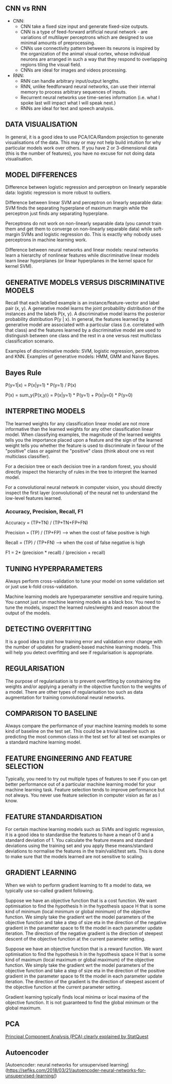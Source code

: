 ## CNN vs RNN
* CNN:
  * CNN take a fixed size input and generate fixed-size outputs.
  * CNN is a type of feed-forward artificial neural network - are variations of multilayer perceptrons which are designed to use minimal amounts of preprocessing.
  * CNNs use connectivity pattern between its neurons is inspired by the organization of the animal visual cortex, whose individual neurons are arranged in such a way that they respond to overlapping regions tiling the visual field.
  * CNNs are ideal for images and videos processing.
* RNN:
  * RNN can handle arbitrary input/output lengths.
  * RNN, unlike feedforward neural networks, can use their internal memory to process arbitrary sequences of inputs.
  * Recurrent neural networks use time-series information (i.e. what I spoke last will impact what I will speak next.)
  * RNNs are ideal for text and speech analysis.

## DATA VISUALISATION
In general, it is a good idea to use PCA/ICA/Random projection to generate visualisations of the data. This may or may not help build intuition for why particular models work over others. If you have 2 or 3-dimensional data (this is the number of features), you have no excuse for not doing data visualisation.

## MODEL DIFFERENCES
Difference between logistic regression and perceptron on linearly separable data: logistic regression is more robust to outliers.
 
Difference between linear SVM and perceptron on linearly separable data: SVM finds the separating hyperplane of maximum margin while the perceptron just finds any separating hyperplane.
 
Perceptrons do not work on non-linearly separable data (you cannot train them and get them to converge on non-linearly separable data) while soft-margin SVMs and logistic regression do. This is exactly why nobody uses perceptrons in machine learning work.
 
Difference between neural networks and linear models: neural networks learn a hierarchy of nonlinear features while discriminative linear models learn linear hyperplanes (or linear hyperplanes in the kernel space for kernel SVM). 

## GENERATIVE MODELS VERSUS DISCRIMINATIVE MODELS
Recall that each labelled example is an instance/feature-vector and label pair (x, y). A generative model learns the joint probability distribution of the instances and the labels P(x, y). A discriminative model learns the posterior probability distribution P(y | x). In general, the features learned by a generative model are associated with a particular class (i.e. correlated with that class) and the features learned by a discriminative model are used to distinguish between one class and the rest in a one versus rest multiclass classification scenario.

Examples of discriminative models: SVM, logistic regression, perceptron and KNN.
Examples of generative models: HMM, GMM and Naive Bayes.

## Bayes Rule 
P(y=1|x) = P(x|y=1) * P(y=1) / P(x)

P(x) = sum_y{P(x,y)} = P(x|y=1) * P(y=1) + P(x|y=0) * P(y=0)


## INTERPRETING MODELS
The learned weights for any classification linear model are not more informative than the learned weights for any other classification linear model. When classifying examples, the magnitude of the learned weights tells you the importance placed upon a feature and the sign of the learned weight tells you whether the feature is used to discriminate in favour of the "positive" class or against the "positive" class (think about one vs rest multiclass classifier).
 
For a decision tree or each decision tree in a random forest, you should directly inspect the hierarchy of rules in the tree to interpret the learned model.
 
For a convolutional neural network in computer vision, you should directly inspect the first layer (convolutional) of the neural net to understand the low-level features learned.

### Accuracy, Precision, Recall, F1
Accuracy  = (TP+TN) / (TP+TN+FP+FN)

Precision = (TP) / (TP+FP) --> when the cost of false positive is high 

Recall    = (TP) / (TP+FN) --> when the cost of false negative is high 

F1        = 2* (precision * recall) / (precision + recall)

## TUNING HYPERPARAMETERS
Always perform cross-validation to tune your model on some validation set or just use k-fold cross-validation.

Machine learning models are hyperparameter sensitive and require tuning. You cannot just run machine learning models as a black box. You need to tune the models, inspect the learned rules/weights and reason about the output of the models.

## DETECTING OVERFITTING
It is a good idea to plot how training error and validation error change with the number of updates for gradient-based machine learning models. This will help you detect overfitting and see if regularisation is appropriate.

## REGULARISATION
The purpose of regularisation is to prevent overfitting by constraining the weights and/or applying a penalty in the objective function to the weights of a model. There are other types of regularisation too such as data augmentation for training convolutional neural networks.

## COMPARISON TO BASELINE
Always compare the performance of your machine learning models to some kind of baseline on the test set. This could be a trivial baseline such as predicting the most common class in the test set for all test set examples or a standard machine learning model.

## FEATURE ENGINEERING AND FEATURE SELECTION
Typically, you need to try out multiple types of features to see if you can get better performance out of a particular machine learning model for your machine learning task. Feature selection tends to improve performance but not always. You never use feature selection in computer vision as far as I know.

## FEATURE STANDARDISATION
For certain machine learning models such as SVMs and logistic regression, it is a good idea to standardise the features to have a mean of 0 and a standard deviation of 1. You calculate the feature means and standard deviations using the training set and you apply these means/standard deviations to normalise the features in the train/valid/test sets. This is done to make sure that the models learned are not sensitive to scaling.

## GRADIENT LEARNING
When we wish to perform gradient learning to fit a model to data, we typically use so-called gradient following.
 
Suppose we have an objective function that is a cost function. We want optimisation to find the hypothesis h in the hypothesis space H that is some kind of minimum (local minimum or global minimum) of the objective function. We simply take the gradient wrt the model parameters of the objective function and take a step of size eta in the direction of the negative gradient in the parameter space to fit the model in each parameter update iteration. The direction of the negative gradient is the direction of steepest descent of the objective function at the current parameter setting.
 
Suppose we have an objective function that is a reward function. We want optimisation to find the hypothesis h in the hypothesis space H that is some kind of maximum (local maximum or global maximum) of the objective function. We simply take the gradient wrt the model parameters of the objective function and take a step of size eta in the direction of the positive gradient in the parameter space to fit the model in each parameter update iteration. The direction of the gradient is the direction of steepest ascent of the objective function at the current parameter setting.
 
Gradient learning typically finds local minima or local maxima of the objective function. It is not guaranteed to find the global minimum or the global maximum.

## PCA
[Principal Component Analysis (PCA) clearly explained by StatQuest](https://www.youtube.com/watch?v=_UVHneBUBW0 )

## Autoencoder
[Autoencoder: neural networks for unsupervised learning] (https://sefiks.com/2018/03/21/autoencoder-neural-networks-for-unsupervised-learning/)

